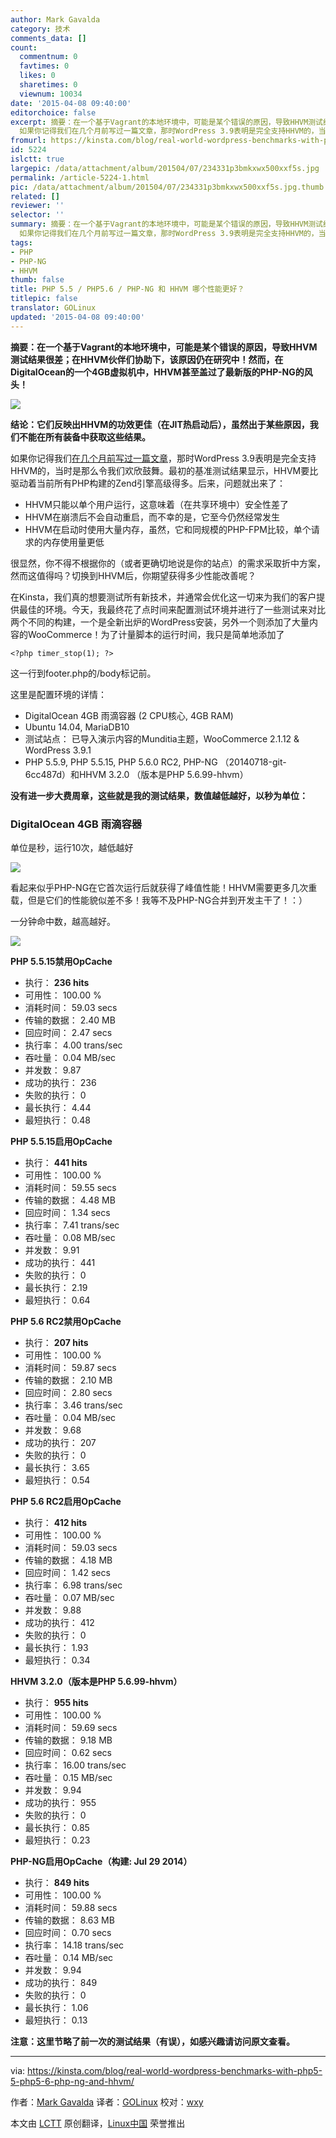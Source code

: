 ```yaml
---
author: Mark Gavalda
category: 技术
comments_data: []
count:
  commentnum: 0
  favtimes: 0
  likes: 0
  sharetimes: 0
  viewnum: 10034
date: '2015-04-08 09:40:00'
editorchoice: false
excerpt: 摘要：在一个基于Vagrant的本地环境中，可能是某个错误的原因，导致HHVM测试结果很差；在HHVM伙伴们协助下，该原因仍在研究中！然而，在DigitalOcean的一个4GB虚拟机中，HHVM甚至盖过了最新版的PHP-NG的风头！  结论：它们反映出HHVM的功效更佳（在JIT热启动后），虽然出于某些原因，我们不能在所有装备中获取这些结果。
  如果你记得我们在几个月前写过一篇文章，那时WordPress 3.9表明是完全支持HHVM的，当时是那么令我们欢欣鼓舞。最初的基准测试结果显示，HHVM要比驱动着当前所有PHP构建的Zend引擎高级得多。后来，问题就出来了：  HHVM
fromurl: https://kinsta.com/blog/real-world-wordpress-benchmarks-with-php5-5-php5-6-php-ng-and-hhvm/
id: 5224
islctt: true
largepic: /data/attachment/album/201504/07/234331p3bmkxwx500xxf5s.jpg
permalink: /article-5224-1.html
pic: /data/attachment/album/201504/07/234331p3bmkxwx500xxf5s.jpg.thumb.jpg
related: []
reviewer: ''
selector: ''
summary: 摘要：在一个基于Vagrant的本地环境中，可能是某个错误的原因，导致HHVM测试结果很差；在HHVM伙伴们协助下，该原因仍在研究中！然而，在DigitalOcean的一个4GB虚拟机中，HHVM甚至盖过了最新版的PHP-NG的风头！  结论：它们反映出HHVM的功效更佳（在JIT热启动后），虽然出于某些原因，我们不能在所有装备中获取这些结果。
  如果你记得我们在几个月前写过一篇文章，那时WordPress 3.9表明是完全支持HHVM的，当时是那么令我们欢欣鼓舞。最初的基准测试结果显示，HHVM要比驱动着当前所有PHP构建的Zend引擎高级得多。后来，问题就出来了：  HHVM
tags:
- PHP
- PHP-NG
- HHVM
thumb: false
title: PHP 5.5 / PHP5.6 / PHP-NG 和 HHVM 哪个性能更好？
titlepic: false
translator: GOLinux
updated: '2015-04-08 09:40:00'
---
```


**摘要：在一个基于Vagrant的本地环境中，可能是某个错误的原因，导致HHVM测试结果很差；在HHVM伙伴们协助下，该原因仍在研究中！然而，在DigitalOcean的一个4GB虚拟机中，HHVM甚至盖过了最新版的PHP-NG的风头！**


![](/data/attachment/album/201504/07/234331p3bmkxwx500xxf5s.jpg)


**结论：它们反映出HHVM的功效更佳（在JIT热启动后），虽然出于某些原因，我们不能在所有装备中获取这些结果。**


如果你记得我们[在几个月前写过一篇文章](https://kinsta.com/blog/hhvm-and-wordpress/)，那时WordPress 3.9表明是完全支持HHVM的，当时是那么令我们欢欣鼓舞。最初的基准测试结果显示，HHVM要比驱动着当前所有PHP构建的Zend引擎高级得多。后来，问题就出来了：


* HHVM只能以单个用户运行，这意味着（在共享环境中）安全性差了
* HHVM在崩溃后不会自动重启，而不幸的是，它至今仍然经常发生
* HHVM在启动时使用大量内存，虽然，它和同规模的PHP-FPM比较，单个请求的内存使用量更低


很显然，你不得不根据你的（或者更确切地说是你的站点）的需求采取折中方案，然而这值得吗？切换到HHVM后，你期望获得多少性能改善呢？


在Kinsta，我们真的想要测试所有新技术，并通常会优化这一切来为我们的客户提供最佳的环境。今天，我最终花了点时间来配置测试环境并进行了一些测试来对比两个不同的构建，一个是全新出炉的WordPress安装，另外一个则添加了大量内容的WooCommerce！为了计量脚本的运行时间，我只是简单地添加了



```
<?php timer_stop(1); ?>

```

这一行到footer.php的/body标记前。


这里是配置环境的详情：


* DigitalOcean 4GB 雨滴容器 (2 CPU核心, 4GB RAM)
* Ubuntu 14.04, MariaDB10
* 测试站点： 已导入演示内容的Munditia主题，WooCommerce 2.1.12 & WordPress 3.9.1
* PHP 5.5.9, PHP 5.5.15, PHP 5.6.0 RC2, PHP-NG （20140718-git-6cc487d）和HHVM 3.2.0 （版本是PHP 5.6.99-hhvm）


**没有进一步大费周章，这些就是我的测试结果，数值越低越好，以秒为单位：**


### DigitalOcean 4GB 雨滴容器


单位是秒，运行10次，越低越好


![](/data/attachment/album/201504/07/234146hvke5qwoe41e405p.png)


看起来似乎PHP-NG在它首次运行后就获得了峰值性能！HHVM需要更多几次重载，但是它们的性能貌似差不多！我等不及PHP-NG合并到开发主干了！：）


一分钟命中数，越高越好。


![](/data/attachment/album/201504/07/234214demrp6k0zkzgooz8.png)


**PHP 5.5.15禁用OpCache**


* 执行： **236 hits**
* 可用性： 100.00 %
* 消耗时间： 59.03 secs
* 传输的数据： 2.40 MB
* 回应时间： 2.47 secs
* 执行率： 4.00 trans/sec
* 吞吐量： 0.04 MB/sec
* 并发数： 9.87
* 成功的执行： 236
* 失败的执行： 0
* 最长执行： 4.44
* 最短执行： 0.48


**PHP 5.5.15启用OpCache**


* 执行： **441 hits**
* 可用性： 100.00 %
* 消耗时间： 59.55 secs
* 传输的数据： 4.48 MB
* 回应时间： 1.34 secs
* 执行率： 7.41 trans/sec
* 吞吐量： 0.08 MB/sec
* 并发数： 9.91
* 成功的执行： 441
* 失败的执行： 0
* 最长执行： 2.19
* 最短执行： 0.64


**PHP 5.6 RC2禁用OpCache**


* 执行： **207 hits**
* 可用性： 100.00 %
* 消耗时间： 59.87 secs
* 传输的数据： 2.10 MB
* 回应时间： 2.80 secs
* 执行率： 3.46 trans/sec
* 吞吐量： 0.04 MB/sec
* 并发数： 9.68
* 成功的执行： 207
* 失败的执行： 0
* 最长执行： 3.65
* 最短执行： 0.54


**PHP 5.6 RC2启用OpCache**


* 执行： **412 hits**
* 可用性： 100.00 %
* 消耗时间： 59.03 secs
* 传输的数据： 4.18 MB
* 回应时间： 1.42 secs
* 执行率： 6.98 trans/sec
* 吞吐量： 0.07 MB/sec
* 并发数： 9.88
* 成功的执行： 412
* 失败的执行： 0
* 最长执行： 1.93
* 最短执行： 0.34


**HHVM 3.2.0（版本是PHP 5.6.99-hhvm）**


* 执行： **955 hits**
* 可用性： 100.00 %
* 消耗时间： 59.69 secs
* 传输的数据： 9.18 MB
* 回应时间： 0.62 secs
* 执行率： 16.00 trans/sec
* 吞吐量： 0.15 MB/sec
* 并发数： 9.94
* 成功的执行： 955
* 失败的执行： 0
* 最长执行： 0.85
* 最短执行： 0.23


**PHP-NG启用OpCache（构建: Jul 29 2014）**


* 执行： **849 hits**
* 可用性： 100.00 %
* 消耗时间： 59.88 secs
* 传输的数据： 8.63 MB
* 回应时间： 0.70 secs
* 执行率： 14.18 trans/sec
* 吞吐量： 0.14 MB/sec
* 并发数： 9.94
* 成功的执行： 849
* 失败的执行： 0
* 最长执行： 1.06
* 最短执行： 0.13


**注意：这里节略了前一次的测试结果（有误），如感兴趣请访问原文查看。**




---


via: <https://kinsta.com/blog/real-world-wordpress-benchmarks-with-php5-5-php5-6-php-ng-and-hhvm/>


作者：[Mark Gavalda](https://kinsta.com/blog/author/kinstadmin/) 译者：[GOLinux](https://github.com/GOLinux) 校对：[wxy](https://github.com/wxy)


本文由 [LCTT](https://github.com/LCTT/TranslateProject) 原创翻译，[Linux中国](http://linux.cn/) 荣誉推出
